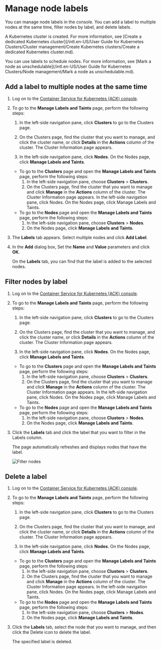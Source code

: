 # Manage node labels

You can manage node labels in the console. You can add a label to multiple nodes at the same time, filter nodes by label, and delete labels.

A Kubernetes cluster is created. For more information, see [Create a dedicated Kubernetes cluster](/intl.en-US/User Guide for Kubernetes Clusters/Cluster management/Create Kubernetes clusters/Create a dedicated Kubernetes cluster.md).

You can use labels to schedule nodes. For more information, see [Mark a node as unschedulable](/intl.en-US/User Guide for Kubernetes Clusters/Node management/Mark a node as unschedulable.md).

## Add a label to multiple nodes at the same time

1.  Log on to the [Container Service for Kubernetes \(ACK\) console](https://cs.console.aliyun.com).

2.  To go to the **Manage Labels and Taints** page, perform the following steps:

    1.  In the left-side navigation pane, click **Clusters** to go to the Clusters page.

    2.  On the Clusters page, find the cluster that you want to manage, and click the cluster name, or click **Details** in the **Actions** column of the cluster. The Cluster Information page appears.

    3.  In the left-side navigation pane, click **Nodes**. On the Nodes page, click **Manage Labels and Taints**.

    -   To go to the **Clusters** page and open the **Manage Labels and Taints** page, perform the following steps:
        1.  In the left-side navigation pane, choose **Clusters** \> **Clusters**.
        2.  On the Clusters page, find the cluster that you want to manage and click **Manage** in the **Actions** column of the cluster. The Cluster Information page appears. In the left-side navigation pane, click Nodes. On the Nodes page, click Manage Labels and Taints.
    -   To go to the **Nodes** page and open the **Manage Labels and Taints** page, perform the following steps:
        1.  In the left-side navigation pane, choose **Clusters** \> **Nodes**.
        2.  On the Nodes page, click **Manage Labels and Taints**.
3.  The **Labels** tab appears. Select multiple nodes and click **Add Label**.

4.  In the **Add** dialog box, Set the **Name** and **Value** parameters and click **OK**.

    On the **Labels** tab, you can find that the label is added to the selected nodes.


## Filter nodes by label

1.  Log on to the [Container Service for Kubernetes \(ACK\) console](https://cs.console.aliyun.com).

2.  To go to the **Manage Labels and Taints** page, perform the following steps:

    1.  In the left-side navigation pane, click **Clusters** to go to the Clusters page.

    2.  On the Clusters page, find the cluster that you want to manage, and click the cluster name, or click **Details** in the **Actions** column of the cluster. The Cluster Information page appears.

    3.  In the left-side navigation pane, click **Nodes**. On the Nodes page, click **Manage Labels and Taints**.

    -   To go to the **Clusters** page and open the **Manage Labels and Taints** page, perform the following steps:
        1.  In the left-side navigation pane, choose **Clusters** \> **Clusters**.
        2.  On the Clusters page, find the cluster that you want to manage and click **Manage** in the **Actions** column of the cluster. The Cluster Information page appears. In the left-side navigation pane, click Nodes. On the Nodes page, click Manage Labels and Taints.
    -   To go to the **Nodes** page and open the **Manage Labels and Taints** page, perform the following steps:
        1.  In the left-side navigation pane, choose **Clusters** \> **Nodes**.
        2.  On the Nodes page, click **Manage Labels and Taints**.
3.  Click the **Labels** tab and click the label that you want to filter in the Labels column.

    The page automatically refreshes and displays nodes that have the label.

    ![Filter nodes](https://static-aliyun-doc.oss-accelerate.aliyuncs.com/assets/img/en-US/0735359951/p10915.png)


## Delete a label

1.  Log on to the [Container Service for Kubernetes \(ACK\) console](https://cs.console.aliyun.com).

2.  To go to the **Manage Labels and Taints** page, perform the following steps:

    1.  In the left-side navigation pane, click **Clusters** to go to the Clusters page.

    2.  On the Clusters page, find the cluster that you want to manage, and click the cluster name, or click **Details** in the **Actions** column of the cluster. The Cluster Information page appears.

    3.  In the left-side navigation pane, click **Nodes**. On the Nodes page, click **Manage Labels and Taints**.

    -   To go to the **Clusters** page and open the **Manage Labels and Taints** page, perform the following steps:
        1.  In the left-side navigation pane, choose **Clusters** \> **Clusters**.
        2.  On the Clusters page, find the cluster that you want to manage and click **Manage** in the **Actions** column of the cluster. The Cluster Information page appears. In the left-side navigation pane, click Nodes. On the Nodes page, click Manage Labels and Taints.
    -   To go to the **Nodes** page and open the **Manage Labels and Taints** page, perform the following steps:
        1.  In the left-side navigation pane, choose **Clusters** \> **Nodes**.
        2.  On the Nodes page, click **Manage Labels and Taints**.
3.  Click the **Labels** tab, select the node that you want to manage, and then click the Delete icon to delete the label.

    The specified label is deleted.


